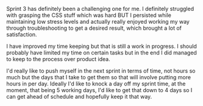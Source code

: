 Sprint 3 has definitely been a challenging one for me. I definitely struggled with grasping the CSS stuff which was hard BUT I persisted while maintaining low stress levels and actually really enjoyed working my way through troubleshooting to get a desired result, which brought a lot of satisfaction.

I have improved my time keeping but that is still a work in progress. I should probably have limited my time on certain tasks but in the end I did managed to keep to the process over product idea.

I'd really like to push myself in the next sprint in terms of time, not hours so much but the days that I take to get them so that will involve putting more hours in per day. Ideally I'd like to knock a day off my sprint time, at the moment, that being 5 working days, I'd like to get that down to 4 days so I can get ahead of schedule and hopefully keep it that way.